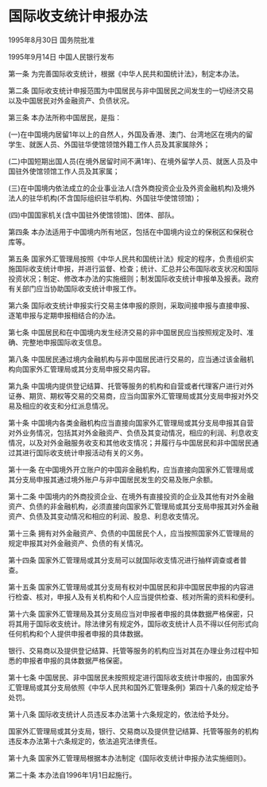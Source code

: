 # 国际收支统计申报办法

1995年8月30日 国务院批准　

1995年9月14日 中国人民银行发布　

<!-- INFO END -->

第一条 为完善国际收支统计，根据《中华人民共和国统计法》，制定本办法。

第二条 国际收支统计申报范围为中国居民与非中国居民之间发生的一切经济交易以及中国居民对外金融资产、负债状况。

第三条 本办法所称中国居民，是指：

(一)在中国境内居留1年以上的自然人，外国及香港、澳门、台湾地区在境内的留学生、就医人员、外国驻华使馆领馆外籍工作人员及其家属除外；

(二)中国短期出国人员(在境外居留时间不满1年)、在境外留学人员、就医人员及中国驻外使馆领馆工作人员及其家属；

(三)在中国境内依法成立的企业事业法人(含外商投资企业及外资金融机构)及境外法人的驻华机构(不含国际组织驻华机构、外国驻华使馆领馆)；

(四)中国国家机关(含中国驻外使馆领馆)、团体、部队。

第四条 本办法适用于中国境内所有地区，包括在中国境内设立的保税区和保税仓库等。

第五条 国家外汇管理局按照《中华人民共和国统计法》规定的程序，负责组织实施国际收支统计申报，并进行监督、检查；统计、汇总并公布国际收支状况和国际投资状况；制定、修改本办法的实施细则；制发国际收支统计申报单及报表。政府有关部门应当协助国际收支统计申报工作。

第六条 国际收支统计申报实行交易主体申报的原则，采取间接申报与直接申报、逐笔申报与定期申报相结合的办法。

第七条 中国居民和在中国境内发生经济交易的非中国居民应当按照规定及时、准确、完整地申报国际收支信息。

第八条 中国居民通过境内金融机构与非中国居民进行交易的，应当通过该金融机构向国家外汇管理局或其分支局申报交易内容。

第九条 中国境内提供登记结算、托管等服务的机构和自营或者代理客户进行对外证券、期货、期权等交易的交易商，应当向国家外汇管理局或其分支局申报对外交易及相应的收支和分红派息情况。

第十条 中国境内各类金融机构应当直接向国家外汇管理局或其分支局申报其自营对外业务情况，包括其对外金融资产、负债及其变动情况，相应的利润、利息收支情况，以及对外金融服务收支和其他收支情况；并履行与中国居民和非中国居民通过其进行国际收支统计申报活动有关的义务。

第十一条 在中国境外开立账户的中国非金融机构，应当直接向国家外汇管理局或其分支局申报其通过境外账户与非中国居民发生的交易及账户余额。

第十二条 中国境内的外商投资企业、在境外有直接投资的企业及其他有对外金融资产、负债的非金融机构，必须直接向国家外汇管理局或其分支局申报其对外金融资产、负债及其变动情况和相应的利润、股息、利息收支情况。

第十三条 拥有对外金融资产、负债的中国居民个人，应当按照国家外汇管理局的规定申报其对外金融资产、负债的有关情况。

第十四条 国家外汇管理局或其分支局可以就国际收支情况进行抽样调查或者普查。

第十五条 国家外汇管理局或其分支局有权对中国居民和非中国居民申报的内容进行检查、核对，申报人及有关机构和个人应当提供检查、核对所需的资料和便利。

第十六条 国家外汇管理局及其分支局应当对申报者申报的具体数据严格保密，只将其用于国际收支统计。除法律另有规定外，国际收支统计人员不得以任何形式向任何机构和个人提供申报者申报的具体数据。

银行、交易商以及提供登记结算、托管等服务的机构应当对其在办理业务过程中知悉的申报者申报的具体数据严格保密。

第十七条 中国居民、非中国居民未按照规定进行国际收支统计申报的，由国家外汇管理局或其分支局依照《中华人民共和国外汇管理条例》第四十八条的规定给予处罚。

第十八条 国际收支统计人员违反本办法第十六条规定的，依法给予处分。

国家外汇管理局或其分支局，银行、交易商以及提供登记结算、托管等服务的机构违反本办法第十六条规定的，依法追究法律责任。

第十九条 国家外汇管理局根据本办法制定《国际收支统计申报办法实施细则》。

第二十条 本办法自1996年1月1日起施行。
